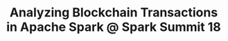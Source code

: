 ---
title: "Analyzing Blockchain Transactions in Apache Spark @ Spark Summit 18"
description: "In this presentation I showed a simple way of leveraging Spark's GraphX and GraphFrames for analyzing the transaction graph of Bitcoin transactions. Real data was used."
link: "https://databricks.com/speaker/jiri-kremser"
tags: ["spark", "SAIS", "openshift", "bitcoin"]
weight: 3
draft: false
---